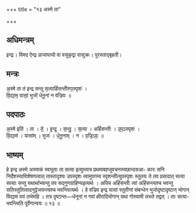 +++
title = "१३ अस्मे ता"

+++
## अधिमन्त्रम्
इन्द्रः। विमद ऐन्द्रः प्राजापत्यो वा वसुकृद्वा वासुक्रः। पुरस्ताद्बृहती।

## मन्त्रः
अ॒स्मे ता त॑ इन्द्र सन्तु स॒त्याहिं॑सन्तीरुप॒स्पृशः॑ ।  
वि॒द्याम॒ यासां॒ भुजो॑ धेनू॒नां न व॑ज्रिवः ॥

## पदपाठः
अ॒स्मे इति॑ । ता । ते॒ । इ॒न्द्र॒ । स॒न्तु॒ । स॒त्या । अहिं॑सन्तीः । उ॒प॒ऽस्पृशः॑ ।  
वि॒द्याम॑ । यासा॑म् । भुजः॑ । धे॒नू॒नाम् । न । व॒ज्रि॒ऽवः॒ ॥

## भाष्यम्
हे इन्द्र अस्मे अस्माकं स्वभूताः ता सत्या इत्युभयत्र प्रथमाबह्जुवचनस्यछान्दसआ- कारः सनि निर्देशस्याविशेषणत्वात् तास्तादृश्यः उपस्पृशः त्वामुपगम्य स्पृशन्तीत्युपस्पृशः स्तुतयः ते तव प्रसादात् सत्या सत्याः सन्तु यथार्थाभवन्तु तव सद्गुणग्राहिण्यइत्यर्थः । अपिच अहिंसन्तीः त्वां अहिंसन्त्यश्च भवन्तु सतिस्तुतित्वादनुद्वेजयन्त्यश्च भवन्त्वित्यर्थः । हे वज्रिव इन्द्र यासां स्तुतीनां संबन्धेन भुजोदृष्टादृष्टान् भोगान् विद्याम वयं लभेमहि । तत्र दृष्टान्तः—धेनूनां न गवां क्षीरादिभॊगान् यथा गोस्वामी लभते तद्वत् । ताः सत्या- भवन्त्विति पूर्वेणान्वयः ॥ १३ ॥